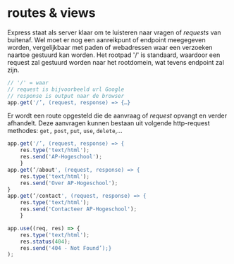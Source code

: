 # routes & views

Express staat als server klaar om te luisteren naar vragen of _requests_ van buitenaf. Wel moet er nog een aanreikpunt of endpoint meegegeven worden, vergelijkbaar met paden of webadressen waar een verzoeken naartoe gestuurd kan worden. Het rootpad '/' is standaard, waardoor een request zal gestuurd worden naar het rootdomein, wat tevens endpoint zal zijn.

```javascript
// '/' = waar
// request is bijvoorbeeld url Google
// response is output naar de browser
app.get('/’, (request, response) => {…}
```

Er wordt een route opgesteld die de aanvraag of _request_ opvangt en verder afhandelt. Deze aanvragen kunnen bestaan uit volgende http-request methodes: `get,` `post`, `put`, `use`, `delete`,...

```javascript
app.get('/’, (request, response) => {
    res.type('text/html');
    res.send('AP-Hogeschool');
    }
app.get(‘/about', (request, response) => {
    res.type('text/html');
    res.send('Over AP-Hogeschool');
}
app.get(‘/contact', (request, response) => {
    res.type('text/html');
    res.send('Contacteer AP-Hogeschool');
    }

app.use((req, res) => {
    res.type('text/html');
    res.status(404);
    res.send('404 - Not Found’);}
);
```

 

